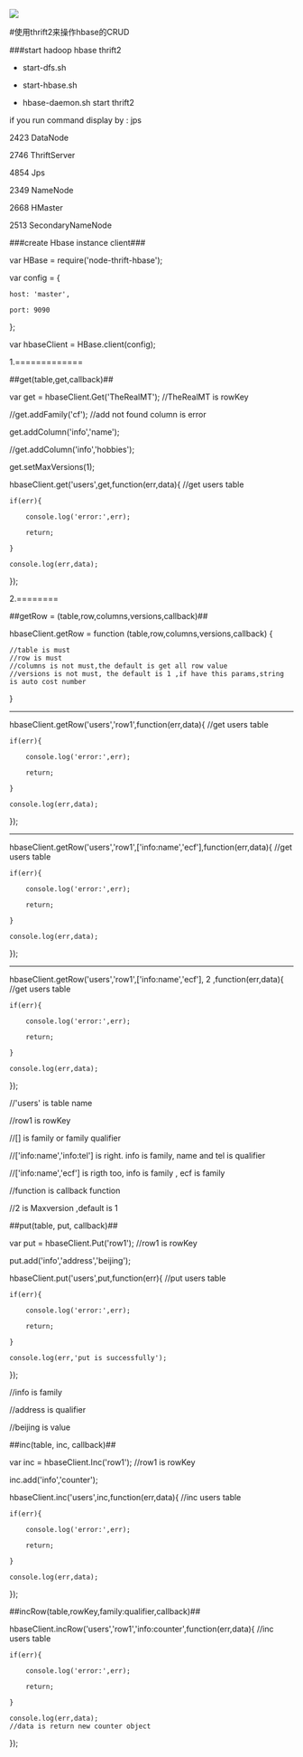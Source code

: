 
![](http://dailyjs.com/images/posts/nodehbase.png)


#使用thrift2来操作hbase的CRUD


###start hadoop hbase thrift2

* start-dfs.sh

* start-hbase.sh

* hbase-daemon.sh start thrift2

if you run command display by : jps

2423 DataNode

2746 ThriftServer

4854 Jps

2349 NameNode

2668 HMaster

2513 SecondaryNameNode

###create Hbase instance client###

var HBase = require('node-thrift-hbase');

var config = {

    host: 'master',

    port: 9090

};

var hbaseClient = HBase.client(config);

1.=============

##get(table,get,callback)##

var get = hbaseClient.Get('TheRealMT');    //TheRealMT is rowKey

//get.addFamily('cf');  //add not found column is error

get.addColumn('info','name');

//get.addColumn('info','hobbies');

get.setMaxVersions(1);

hbaseClient.get('users',get,function(err,data){ //get users table

    if(err){

        console.log('error:',err);

        return;

    }

    console.log(err,data);

});

2.========

##getRow = (table,row,columns,versions,callback)##

hbaseClient.getRow = function (table,row,columns,versions,callback) {

    //table is must
    //row is must
    //columns is not must,the default is get all row value
    //versions is not must, the default is 1 ,if have this params,string is auto cost number

}

------

hbaseClient.getRow('users','row1',function(err,data){ //get users table

    if(err){

        console.log('error:',err);

        return;

    }

    console.log(err,data);

});

----

hbaseClient.getRow('users','row1',['info:name','ecf'],function(err,data){ //get users table

    if(err){

        console.log('error:',err);

        return;

    }

    console.log(err,data);

});

----

hbaseClient.getRow('users','row1',['info:name','ecf'], 2 ,function(err,data){ //get users table

    if(err){

        console.log('error:',err);

        return;

    }

    console.log(err,data);

});


//'users' is table name

//row1 is rowKey

//[] is family or family qualifier

//['info:name','info:tel'] is right. info is family, name and tel is qualifier

//['info:name','ecf'] is rigth too, info is family , ecf is family

//function is callback function

//2 is Maxversion ,default is 1


##put(table, put, callback)##

var put = hbaseClient.Put('row1');    //row1 is rowKey

put.add('info','address','beijing');

hbaseClient.put('users',put,function(err){ //put users table

    if(err){

        console.log('error:',err);

        return;

    }

    console.log(err,'put is successfully');

});

//info is family

//address is qualifier

//beijing is value

##inc(table, inc, callback)##

var inc = hbaseClient.Inc('row1');    //row1 is rowKey

inc.add('info','counter');

hbaseClient.inc('users',inc,function(err,data){ //inc users table

    if(err){

        console.log('error:',err);

        return;

    }

    console.log(err,data);

});


##incRow(table,rowKey,family:qualifier,callback)##

hbaseClient.incRow('users','row1','info:counter',function(err,data){ //inc users table

    if(err){

        console.log('error:',err);

        return;

    }

    console.log(err,data);
    //data is return new counter object
});